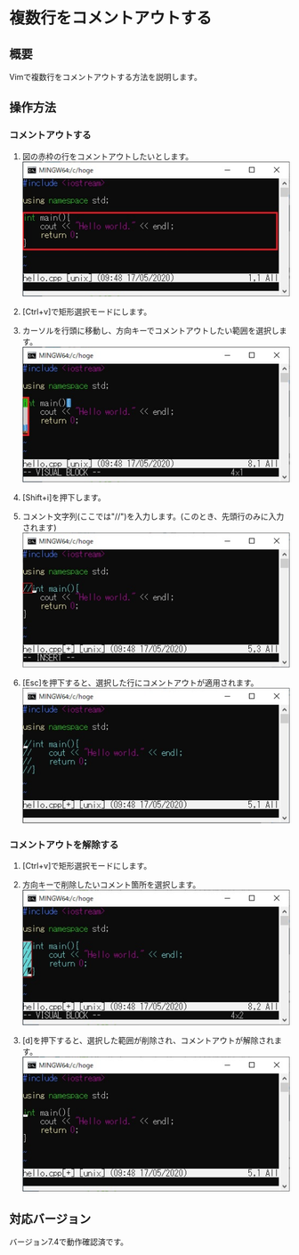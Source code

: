 # 複数行をコメントアウトする

## 概要

Vimで複数行をコメントアウトする方法を説明します。

## 操作方法

### コメントアウトする
1. 図の赤枠の行をコメントアウトしたいとします。<br>
    ![](image1.jpg)

2. [Ctrl+v]で矩形選択モードにします。
3. カーソルを行頭に移動し、方向キーでコメントアウトしたい範囲を選択します。<br>
    ![](image2.jpg)

4. [Shift+i]を押下します。
5. コメント文字列(ここでは"//")を入力します。(このとき、先頭行のみに入力されます)<br>
    ![](image3.jpg)

6. [Esc]を押下すると、選択した行にコメントアウトが適用されます。<br>
    ![](image4.jpg)

### コメントアウトを解除する
1. [Ctrl+v]で矩形選択モードにします。
2. 方向キーで削除したいコメント箇所を選択します。<br>
    ![](image5.jpg)

3. [d]を押下すると、選択した範囲が削除され、コメントアウトが解除されます。<br>
    ![](image6.jpg)

## 対応バージョン
バージョン7.4で動作確認済です。
